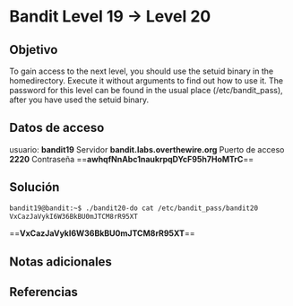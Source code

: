# Bandit Level 19 → Level 20

## Objetivo
To gain access to the next level, you should use the setuid binary in the homedirectory. Execute it without arguments to find out how to use it. The password for this level can be found in the usual place (/etc/bandit_pass), after you have used the setuid binary.

## Datos de acceso
usuario: **bandit19**
Servidor **bandit.labs.overthewire.org**
Puerto de acceso **2220**
Contraseña ==**awhqfNnAbc1naukrpqDYcF95h7HoMTrC**==

## Solución
```bash
bandit19@bandit:~$ ./bandit20-do cat /etc/bandit_pass/bandit20
VxCazJaVykI6W36BkBU0mJTCM8rR95XT

```
==**VxCazJaVykI6W36BkBU0mJTCM8rR95XT**==
## Notas adicionales

## Referencias
